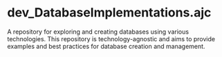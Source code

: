 # dev_DatabaseImplementations.ajc
A repository for exploring and creating databases using various technologies. This repository is technology-agnostic and aims to provide examples and best practices for database creation and management.
